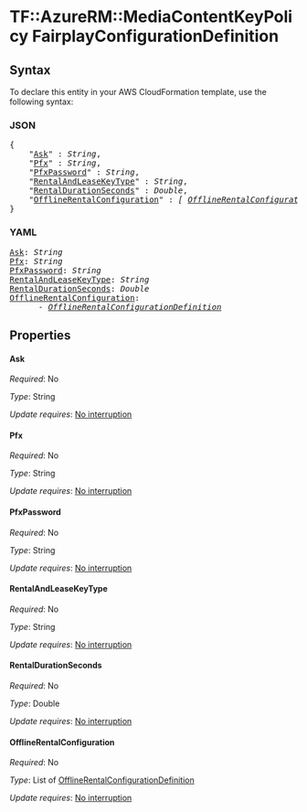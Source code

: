 # TF::AzureRM::MediaContentKeyPolicy FairplayConfigurationDefinition

## Syntax

To declare this entity in your AWS CloudFormation template, use the following syntax:

### JSON

<pre>
{
    "<a href="#ask" title="Ask">Ask</a>" : <i>String</i>,
    "<a href="#pfx" title="Pfx">Pfx</a>" : <i>String</i>,
    "<a href="#pfxpassword" title="PfxPassword">PfxPassword</a>" : <i>String</i>,
    "<a href="#rentalandleasekeytype" title="RentalAndLeaseKeyType">RentalAndLeaseKeyType</a>" : <i>String</i>,
    "<a href="#rentaldurationseconds" title="RentalDurationSeconds">RentalDurationSeconds</a>" : <i>Double</i>,
    "<a href="#offlinerentalconfiguration" title="OfflineRentalConfiguration">OfflineRentalConfiguration</a>" : <i>[ <a href="offlinerentalconfigurationdefinition.md">OfflineRentalConfigurationDefinition</a>, ... ]</i>
}
</pre>

### YAML

<pre>
<a href="#ask" title="Ask">Ask</a>: <i>String</i>
<a href="#pfx" title="Pfx">Pfx</a>: <i>String</i>
<a href="#pfxpassword" title="PfxPassword">PfxPassword</a>: <i>String</i>
<a href="#rentalandleasekeytype" title="RentalAndLeaseKeyType">RentalAndLeaseKeyType</a>: <i>String</i>
<a href="#rentaldurationseconds" title="RentalDurationSeconds">RentalDurationSeconds</a>: <i>Double</i>
<a href="#offlinerentalconfiguration" title="OfflineRentalConfiguration">OfflineRentalConfiguration</a>: <i>
      - <a href="offlinerentalconfigurationdefinition.md">OfflineRentalConfigurationDefinition</a></i>
</pre>

## Properties

#### Ask

_Required_: No

_Type_: String

_Update requires_: [No interruption](https://docs.aws.amazon.com/AWSCloudFormation/latest/UserGuide/using-cfn-updating-stacks-update-behaviors.html#update-no-interrupt)

#### Pfx

_Required_: No

_Type_: String

_Update requires_: [No interruption](https://docs.aws.amazon.com/AWSCloudFormation/latest/UserGuide/using-cfn-updating-stacks-update-behaviors.html#update-no-interrupt)

#### PfxPassword

_Required_: No

_Type_: String

_Update requires_: [No interruption](https://docs.aws.amazon.com/AWSCloudFormation/latest/UserGuide/using-cfn-updating-stacks-update-behaviors.html#update-no-interrupt)

#### RentalAndLeaseKeyType

_Required_: No

_Type_: String

_Update requires_: [No interruption](https://docs.aws.amazon.com/AWSCloudFormation/latest/UserGuide/using-cfn-updating-stacks-update-behaviors.html#update-no-interrupt)

#### RentalDurationSeconds

_Required_: No

_Type_: Double

_Update requires_: [No interruption](https://docs.aws.amazon.com/AWSCloudFormation/latest/UserGuide/using-cfn-updating-stacks-update-behaviors.html#update-no-interrupt)

#### OfflineRentalConfiguration

_Required_: No

_Type_: List of <a href="offlinerentalconfigurationdefinition.md">OfflineRentalConfigurationDefinition</a>

_Update requires_: [No interruption](https://docs.aws.amazon.com/AWSCloudFormation/latest/UserGuide/using-cfn-updating-stacks-update-behaviors.html#update-no-interrupt)


